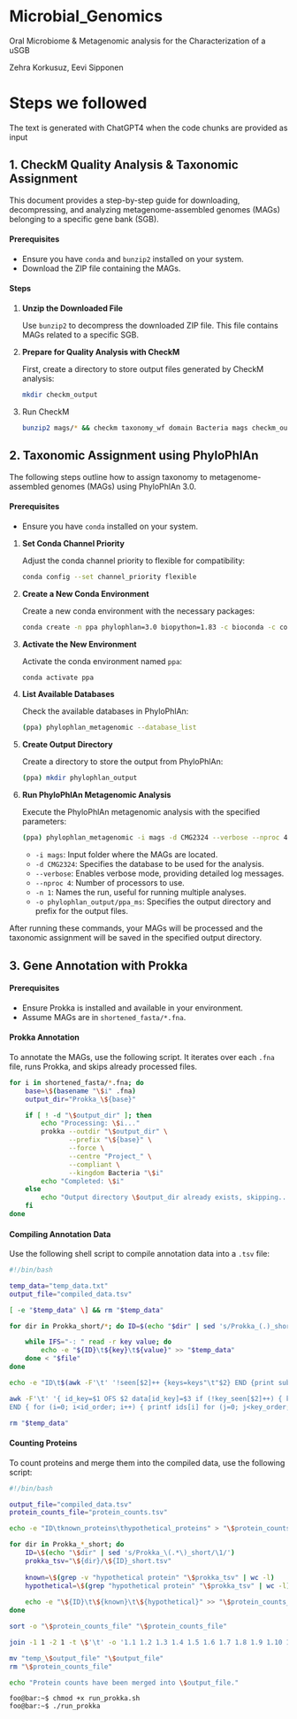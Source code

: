 # Microbial_Genomics
Oral Microbiome &amp; Metagenomic analysis for the Characterization of a uSGB

Zehra Korkusuz, Eevi Sipponen



# Steps we followed 
The text is generated with ChatGPT4 when the code chunks are provided as input

## 1. CheckM Quality Analysis & Taxonomic Assignment

This document provides a step-by-step guide for downloading, decompressing, and analyzing metagenome-assembled genomes (MAGs) belonging to a specific gene bank (SGB).

#### Prerequisites

- Ensure you have `conda` and `bunzip2` installed on your system.
- Download the ZIP file containing the MAGs.

#### Steps

1. **Unzip the Downloaded File**

   Use `bunzip2` to decompress the downloaded ZIP file. This file contains MAGs related to a specific SGB.

2. **Prepare for Quality Analysis with CheckM**

   First, create a directory to store output files generated by CheckM analysis:

   ```bash
   mkdir checkm_output
   ```

3. Run CheckM
   ```bash
   bunzip2 mags/* && checkm taxonomy_wf domain Bacteria mags checkm_output -t 4
   ```

## 2. Taxonomic Assignment using PhyloPhlAn

The following steps outline how to assign taxonomy to metagenome-assembled genomes (MAGs) using PhyloPhlAn 3.0.

#### Prerequisites

- Ensure you have `conda` installed on your system.

1. **Set Conda Channel Priority**

   Adjust the conda channel priority to flexible for compatibility:

   ```bash
   conda config --set channel_priority flexible
   ```
2. **Create a New Conda Environment**

   Create a new conda environment with the necessary packages:

   ```bash
   conda create -n ppa phylophlan=3.0 biopython=1.83 -c bioconda -c conda-forge
   ```

3. **Activate the New Environment**

   Activate the conda environment named `ppa`:
   ```bash
   conda activate ppa
   ```

4. **List Available Databases**

   Check the available databases in PhyloPhlAn:

   ```bash
   (ppa) phylophlan_metagenomic --database_list
   ```

5. **Create Output Directory**

   Create a directory to store the output from PhyloPhlAn:

   ```bash
   (ppa) mkdir phylophlan_output
   ```

6. **Run PhyloPhlAn Metagenomic Analysis**

   Execute the PhyloPhlAn metagenomic analysis with the specified parameters:

   ```bash
   (ppa) phylophlan_metagenomic -i mags -d CMG2324 --verbose --nproc 4 -n 1 -o phylophlan_output/ppa_ms
   ```

   - `-i mags`: Input folder where the MAGs are located.
   - `-d CMG2324`: Specifies the database to be used for the analysis.
   - `--verbose`: Enables verbose mode, providing detailed log messages.
   - `--nproc 4`: Number of processors to use.
   - `-n 1`: Names the run, useful for running multiple analyses.
   - `-o phylophlan_output/ppa_ms`: Specifies the output directory and prefix for the output files.

After running these commands, your MAGs will be processed and the taxonomic assignment will be saved in the specified output directory.






## 3. Gene Annotation with Prokka

#### Prerequisites

- Ensure Prokka is installed and available in your environment.
- Assume MAGs are in `shortened_fasta/*.fna`.

#### Prokka Annotation

To annotate the MAGs, use the following script. It iterates over each `.fna` file, runs Prokka, and skips already processed files.

```bash
for i in shortened_fasta/*.fna; do
    base=\$(basename "\$i" .fna)
    output_dir="Prokka_\${base}"

    if [ ! -d "\$output_dir" ]; then
        echo "Processing: \$i..."
        prokka --outdir "\$output_dir" \
               --prefix "\${base}" \
               --force \
               --centre "Project_" \
               --compliant \
               --kingdom Bacteria "\$i"
        echo "Completed: \$i"
    else
        echo "Output directory \$output_dir already exists, skipping..."
    fi
done
```

#### Compiling Annotation Data
   
Use the following shell script to compile annotation data into a `.tsv` file:
   
   ```bash
   #!/bin/bash
   
   temp_data="temp_data.txt"
   output_file="compiled_data.tsv"
   
   [ -e "$temp_data" \] && rm "$temp_data"
   
   for dir in Prokka_short/*; do ID=$(echo "$dir" | sed 's/Prokka_(.)_short/\1/') file="$dir/${ID}_short.txt"
   
       while IFS="-: " read -r key value; do
           echo -e "${ID}\t${key}\t${value}" >> "$temp_data"
       done < "$file"
   done
   
   echo -e "ID\t$(awk -F'\t' '!seen[$2]++ {keys=keys"\t"$2} END {print substr(keys,2)}' "$temp_data")" > "$output_file"
   
   awk -F'\t' '{ id_key=$1 OFS $2 data[id_key]=$3 if (!key_seen[$2]++) { keys[key_order++]=$2 } if (!id_seen[$1]++) { ids[id_order++]=$1 } }
   END { for (i=0; i<id_order; i++) { printf ids[i] for (j=0; j<key_order; j++) { printf "\t%s", data[ids[i] OFS keys[j]] } printf "\n" } }' OFS='\t' "$temp_data" >> "$output_file"
   
   rm "$temp_data"
   ```

#### Counting Proteins

To count proteins and merge them into the compiled data, use the following script:

   ```bash
   #!/bin/bash
   
   output_file="compiled_data.tsv"
   protein_counts_file="protein_counts.tsv"
   
   echo -e "ID\tknown_proteins\thypothetical_proteins" > "\$protein_counts_file"
   
   for dir in Prokka_*_short; do
       ID=\$(echo "\$dir" | sed 's/Prokka_\(.*\)_short/\1/')
       prokka_tsv="\${dir}/\${ID}_short.tsv"
       
       known=\$(grep -v "hypothetical protein" "\$prokka_tsv" | wc -l)
       hypothetical=\$(grep "hypothetical protein" "\$prokka_tsv" | wc -l)
       
       echo -e "\${ID}\t\${known}\t\${hypothetical}" >> "\$protein_counts_file"
   done
   
   sort -o "\$protein_counts_file" "\$protein_counts_file"
   
   join -1 1 -2 1 -t \$'\t' -o '1.1 1.2 1.3 1.4 1.5 1.6 1.7 1.8 1.9 1.10 1.11 1.12 2.2 2.3' <(sort -k1,1 "\$output_file") <(sort -k1,1 "\$protein_counts_file") > "temp_\$output_file"
   
   mv "temp_\$output_file" "\$output_file"
   rm "\$protein_counts_file"
   
   echo "Protein counts have been merged into \$output_file."
   ```
```console
foo@bar:~$ chmod +x run_prokka.sh
foo@bar:~$ ./run_prokka
```



